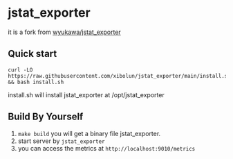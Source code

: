 # jstat_exporter

it is a fork from [wyukawa/jstat_exporter](https://github.com/wyukawa/jstat_exporter/tree/master)

## Quick start
```
curl -LO https://raw.githubusercontent.com/xibolun/jstat_exporter/main/install.sh && bash install.sh
```
install.sh will install jstat_exporter at /opt/jstat_exporter

## Build By Yourself
1. `make build` you will get a binary file jstat_exporter.
3. start server by `jstat_exporter`
4. you can access the metrics at `http://localhost:9010/metrics`